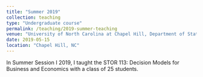 ```yaml
---
title: "Summer 2019"
collection: teaching
type: "Undergraduate course"
permalink: /teaching/2019-summer-teaching
venue: "University of North Carolina at Chapel Hill, Department of Statistics and Operations Research"
date: 2019-05-15
location: "Chapel Hill, NC"
---
```


In Summer Session I 2019, I taught the STOR 113: Decision Models for Business and Economics with a class of 25 students.